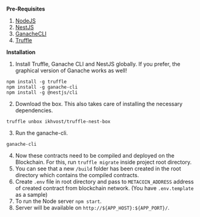 **Pre-Requisites**
1. [NodeJS](https://nodejs.org/)
2. [NestJS](https://nestjs.com/)
3. [GanacheCLI](https://github.com/trufflesuite/ganache-cli)
4. [Truffle](https://github.com/trufflesuite/truffle)

**Installation**
1. Install Truffle, Ganache CLI and NestJS globally. If you prefer, the graphical version of Ganache works as well!
```
npm install -g truffle
npm install -g ganache-cli
npm install -g @nestjs/cli
```

2. Download the box. This also takes care of installing the necessary dependencies.
```
truffle unbox ikhvost/truffle-nest-box
```

3. Run the ganache-cli.
```
ganache-cli
```

4. Now these contracts need to be compiled and deployed on the Blockchain. For this, run `truffle migrate` inside project root directory. 
5. You can see that a new `/build` folder has been created in the root directory which contains the compiled contracts.
6. Create `.env` file in root directory and pass to `METACOIN_ADDRESS` address of created contract from blockchain network. (You have `.env.template` as a sample)
7. To run the Node server `npm start`.
8. Server will be available on `http://${APP_HOST}:${APP_PORT}/`.